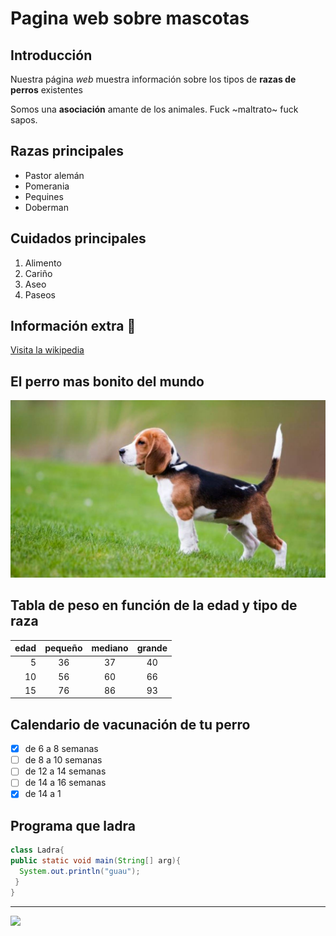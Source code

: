 # Pagina web sobre mascotas
 
## Introducción
Nuestra página *web* muestra información sobre los tipos de **razas de perros** existentes

Somos una **asociación** amante de los animales. Fuck ~maltrato~ fuck sapos.

## Razas principales

* Pastor alemán
* Pomerania
* Pequines
* Doberman

## Cuidados principales

1. Alimento
2. Cariño
3. Aseo
4. Paseos

## Información extra 🐶

[Visita la wikipedia](https://es.wikipedia.org/wiki/Canis_familiaris)

## El perro mas bonito del mundo

![alt][perro]

## Tabla de peso en función de la edad y tipo de raza

|edad| pequeño| mediano| grande|
|----:|:-------:|:-------:|:-----:|
| 5| 36| 37| 40|
| 10| 56| 60| 66|
| 15| 76| 86| 93|

## Calendario de vacunación de tu perro

- [x] de 6 a 8 semanas
- [ ] de 8 a 10 semanas
- [ ] de 12 a 14 semanas
- [ ] de 14 a 16 semanas
- [x] de 14 a 1

## Programa que ladra

```java
class Ladra{
public static void main(String[] arg){
  System.out.println("guau");
 }
}
```

----

<img width="50" src="https://cnnespanol.cnn.com/wp-content/uploads/2020/07/200703104728-labrador-retriever-stock-super-169.jpg?quality=100&strip=info">

[perro]:perro.jpg
